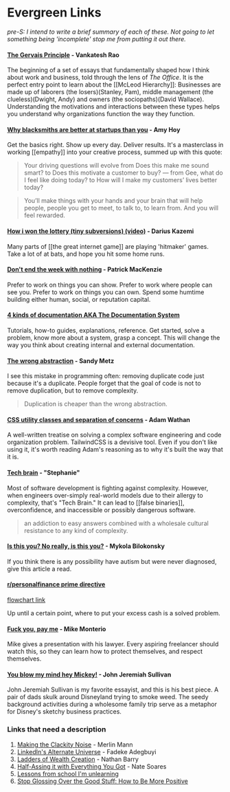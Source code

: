 # Evergreen Links

_pre-S: I intend to write a brief summary of each of these. Not going to let something being 'incomplete' stop me from putting it out there._

#### [The Gervais Principle](https://www.ribbonfarm.com/2009/10/07/the-gervais-principle-or-the-office-according-to-the-office/) - Vankatesh Rao

The beginning of a set of essays that fundamentally shaped how I think about work and business, told through the lens of _The Office_. It is the perfect entry point to learn about the [[McLeod Hierarchy]]: Businesses are made up of laborers (the losers)(Stanley, Pam), middle management (the clueless)(Dwight, Andy) and owners (the sociopaths)(David Wallace). Understanding the motivations and interactions between these types helps you understand why organizations function the way they function.

#### [Why blacksmiths are better at startups than you](https://stackingthebricks.com/why-blacksmiths-are-better-at-startups-than-you/) - Amy Hoy

Get the basics right. Show up every day. Deliver results. It's a masterclass in working [[empathy]] into your creative process, summed up with this quote:

> Your driving questions will evolve from Does this make me sound smart? to Does this motivate a customer to buy? — from Gee, what do I feel like doing today? to How will I make my customers’ lives better today?

> You’ll make things with your hands and your brain that will help people, people you get to meet, to talk to, to learn from. And you will feel rewarded.

#### [How i won the lottery (tiny subversions) (video)](https://www.youtube.com/watch?v=l_F9jxsfGCw&t=706s) - Darius Kazemi

Many parts of [[the great internet game]] are playing 'hitmaker' games. Take a lot of at bats, and hope you hit some home runs.

#### [Don't end the week with nothing](https://training.kalzumeus.com/newsletters/archive/do-not-end-the-week-with-nothing) - Patrick MacKenzie

Prefer to work on things you can show. Prefer to work where people can see you. Prefer to work on things you can own. Spend some humtime building either human, social, or reputation capital.

#### [4 kinds of documentation AKA The Documentation System](https://documentation.divio.com/)

Tutorials, how-to guides, explanations, reference. Get started, solve a problem, know more about a system, grasp a concept. This will change the way you think about creating internal and external documentation.

#### [The wrong abstraction](https://sandimetz.com/blog/2016/1/20/the-wrong-abstraction) - Sandy Metz

I see this mistake in programming often: removing duplicate code just because it's a duplicate. People forget that the goal of code is not to remove duplication, but to remove complexity.

> Duplication is cheaper than the wrong abstraction.

#### [CSS utility classes and separation of concerns](https://adamwathan.me/css-utility-classes-and-separation-of-concerns/) - Adam Wathan

A well-written treatise on solving a complex software engineering and code organization problem. TailwindCSS is a devisive tool. Even if you don't like using it, it's worth reading Adam's reasoning as to why it's built the way that it is. 

#### [Tech brain](https://pycnocline.substack.com/p/tech-brain) - "Stephanie"

Most of software development is fighting against complexity. However, when engineers over-simply real-world models due to their allergy to complexity, that's "Tech Brain." It can lead to [[false binaries]], overconfidence, and inaccessible or possibly dangerous software.

> an addiction to easy answers combined with a wholesale cultural resistance to any kind of complexity.

#### [Is this you? No really, is this you?](https://artsy.github.io/blog/2020/01/06/is-this-you/) - Mykola Bilokonsky

If you think there is any possibility have autism but were never diagnosed, give this article a read.


#### [r/personalfinance prime directive](https://www.reddit.com/r/personalfinance/wiki/commontopics) 

[flowchart link](https://i.imgur.com/lSoUQr2.png)

Up until a certain point, where to put your excess cash is a solved problem. 

#### [Fuck you, pay me](https://www.youtube.com/watch?v=jVkLVRt6c1U) - Mike Monterio

Mike gives a presentation with his lawyer. Every aspiring freelancer should watch this, so they can learn how to protect themselves, and respect themselves.


#### [You blow my mind hey Mickey!](https://www.nytimes.com/2011/06/12/magazine/a-rough-guide-to-disney-world.html) - John Jeremiah Sullivan

John Jeremiah Sullivan is my favorite essayist, and this is his best piece. A pair of dads skulk around Disneyland trying to smoke weed. The seedy background activities during a wholesome family trip serve as a metaphor for Disney's sketchy business practices. 


### Links that need a description

1. [Making the Clackity Noise](https://www.kungfugrippe.com/post/169873399/clackity-noise) - Merlin Mann
1. [LinkedIn's Alternate Universe](https://every.to/cybernaut/linkedins-alternate-universe-21780381-7883) - Fadeke Adegbuyi
1. [Ladders of Wealth Creation](https://nathanbarry.com/wealth-creation/) - Nathan Barry
1. [Half-Assing it with Everything You Got](https://mindingourway.com/half-assing-it-with-everything-youve-got/) - Nate Soares
1. [Lessons from school I'm unlearning](https://twitter.com/made_in_cosmos/status/1441107026822586372?s=20)
1. [Stop Glossing Over the Good Stuff: How to Be More Positive](https://www.jason.af/how-to-be-positive)